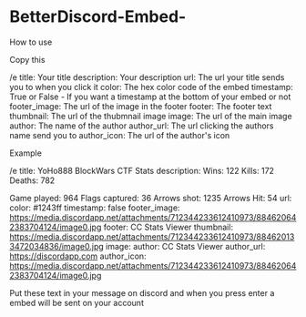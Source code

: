 # BetterDiscord-Embed- 

How to use 

Copy this 

/e title:           Your title
    description:        Your description
    url:                The url your title sends you to when you click it
    color:              The hex color code of the embed
    timestamp:          True or False - If you want a timestamp at the bottom of your embed or not
    footer_image:       The url of the image in the footer
    footer:             The footer text
    thumbnail:          The url of the thubmnail image
    image:              The url of the main image
    author:             The name of the author
    author_url:         The url clicking the authors name send you to
    author_icon:        The url of the author's icon

Example 

/e title: YoHo888 BlockWars CTF  Stats
description: Wins: 122 
Kills: 172
Deaths: 782  

  Game played: 964 
Flags captured: 36 
Arrows shot: 1235
Arrows Hit: 54 
url: 
color: #1243ff
timestamp: false
footer_image: https://media.discordapp.net/attachments/712344233612410973/884620642383704124/image0.jpg
footer: CC Stats Viewer 
thumbnail: https://media.discordapp.net/attachments/712344233612410973/884620133472034836/image0.jpg
image: 
author: CC Stats Viewer 
author_url: https://discordapp.com
author_icon: https://media.discordapp.net/attachments/712344233612410973/884620642383704124/image0.jpg

Put these text in your message on discord and when you press enter a embed will be sent on your account 
